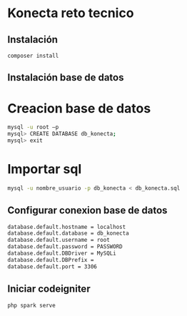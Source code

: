 # Konecta reto tecnico

## Instalación

`composer install`

## Instalación base de datos
# Creacion base de datos
```sh
mysql -u root –p
mysql> CREATE DATABASE db_konecta;
mysql> exit
```
# Importar sql
```sh
mysql -u nombre_usuario -p db_konecta < db_konecta.sql
```

## Configurar conexion base de datos

```sh
database.default.hostname = localhost
database.default.database = db_konecta
database.default.username = root
database.default.password = PASSWORD
database.default.DBDriver = MySQLi
database.default.DBPrefix =
database.default.port = 3306
```

## Iniciar codeigniter

```sh
php spark serve
```